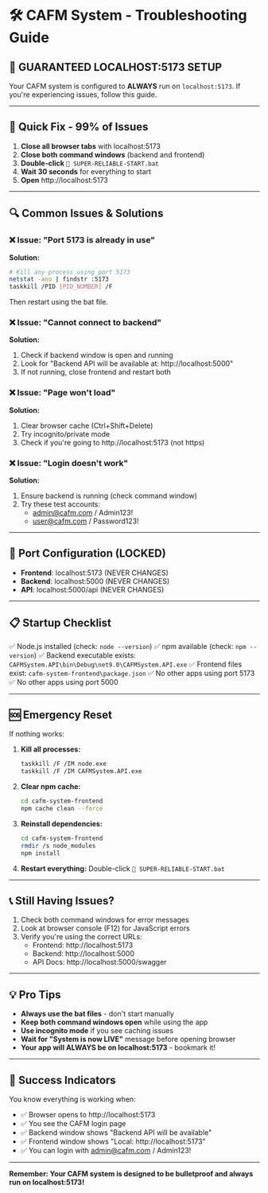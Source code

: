 # 🛠️ CAFM System - Troubleshooting Guide

## 🎯 **GUARANTEED LOCALHOST:5173 SETUP**

Your CAFM system is configured to **ALWAYS** run on `localhost:5173`. If you're experiencing issues, follow this guide.

---

## 🚀 **Quick Fix - 99% of Issues**

1. **Close all browser tabs** with localhost:5173
2. **Close both command windows** (backend and frontend)
3. **Double-click** `🎯 SUPER-RELIABLE-START.bat`
4. **Wait 30 seconds** for everything to start
5. **Open** http://localhost:5173

---

## 🔍 **Common Issues & Solutions**

### ❌ **Issue: "Port 5173 is already in use"**
**Solution:**
```bash
# Kill any process using port 5173
netstat -ano | findstr :5173
taskkill /PID [PID_NUMBER] /F
```
Then restart using the bat file.

### ❌ **Issue: "Cannot connect to backend"**
**Solution:**
1. Check if backend window is open and running
2. Look for "Backend API will be available at: http://localhost:5000"
3. If not running, close frontend and restart both

### ❌ **Issue: "Page won't load"**
**Solution:**
1. Clear browser cache (Ctrl+Shift+Delete)
2. Try incognito/private mode
3. Check if you're going to http://localhost:5173 (not https)

### ❌ **Issue: "Login doesn't work"**
**Solution:**
1. Ensure backend is running (check command window)
2. Try these test accounts:
   - admin@cafm.com / Admin123!
   - user@cafm.com / Password123!

---

## 🔧 **Port Configuration (LOCKED)**

- **Frontend**: localhost:5173 (NEVER CHANGES)
- **Backend**: localhost:5000 (NEVER CHANGES)
- **API**: localhost:5000/api (NEVER CHANGES)

---

## 📋 **Startup Checklist**

✅ Node.js installed (check: `node --version`)
✅ npm available (check: `npm --version`)
✅ Backend executable exists: `CAFMSystem.API\bin\Debug\net9.0\CAFMSystem.API.exe`
✅ Frontend files exist: `cafm-system-frontend\package.json`
✅ No other apps using port 5173
✅ No other apps using port 5000

---

## 🆘 **Emergency Reset**

If nothing works:

1. **Kill all processes:**
   ```bash
   taskkill /F /IM node.exe
   taskkill /F /IM CAFMSystem.API.exe
   ```

2. **Clear npm cache:**
   ```bash
   cd cafm-system-frontend
   npm cache clean --force
   ```

3. **Reinstall dependencies:**
   ```bash
   cd cafm-system-frontend
   rmdir /s node_modules
   npm install
   ```

4. **Restart everything:**
   Double-click `🎯 SUPER-RELIABLE-START.bat`

---

## 📞 **Still Having Issues?**

1. Check both command windows for error messages
2. Look at browser console (F12) for JavaScript errors
3. Verify you're using the correct URLs:
   - Frontend: http://localhost:5173
   - Backend: http://localhost:5000
   - API Docs: http://localhost:5000/swagger

---

## 💡 **Pro Tips**

- **Always use the bat files** - don't start manually
- **Keep both command windows open** while using the app
- **Use incognito mode** if you see caching issues
- **Wait for "System is now LIVE"** message before opening browser
- **Your app will ALWAYS be on localhost:5173** - bookmark it!

---

## 🎉 **Success Indicators**

You know everything is working when:
- ✅ Browser opens to http://localhost:5173
- ✅ You see the CAFM login page
- ✅ Backend window shows "Backend API will be available"
- ✅ Frontend window shows "Local: http://localhost:5173"
- ✅ You can login with admin@cafm.com / Admin123!

---

**Remember: Your CAFM system is designed to be bulletproof and always run on localhost:5173!**
